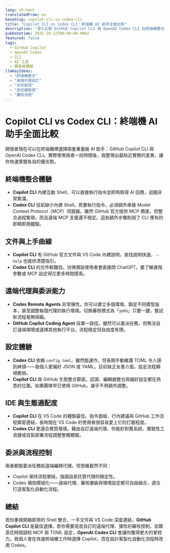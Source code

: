 ```yaml
---
lang: zh-hant
translatedFrom: en
baseSlug: copilot-cli-vs-codex-cli
title: "Copilot CLI vs Codex CLI：終端機 AI 助手全面比較"
description: "深入比較 GitHub Copilot CLI 與 OpenAI Codex CLI 在終端機整合、遠端代理、自訂程度與文件體驗上的差異。"
pubDatetime: 2025-10-12T00:00:00.000Z
featured: false
tags:
  - GitHub Copilot
  - OpenAI Codex
  - CLI
  - AI 工具
  - 開發者體驗
llmKeyIdeas:
  - "終端機整合"
  - "遠端代理自訂"
  - "文件取得"
  - "設定檔取捨"
  - "審核流程"
---
```


# Copilot CLI vs Codex CLI：終端機 AI 助手全面比較

開發者現在可以在終端機裡選擇兩套重量級 AI 助手：GitHub Copilot CLI 與 OpenAI Codex CLI。實際使用兩者一段時間後，我整理出最貼近實務的差異，讓你快速掌握各自的優劣勢。

## 終端機整合體驗

- **Copilot CLI** 內建互動 Shell，可以直接執行指令並即時取得 AI 回應，迴圈非常緊湊。
- **Codex CLI** 目前缺少內建 Shell。若要執行指令，必須額外串接 Model Context Protocol（MCP）伺服器。雖然 GitHub 官方提供 MCP 橋接，但整合過程繁瑣，而且遠端 MCP 支援還不穩定。這些額外步驟削弱了 CLI 應有的即開即用體驗。

## 文件與上手曲線

- **Copilot CLI** 有 GitHub 官方文件與 VS Code 內建說明，查找說明快速，`--help` 也提供清楚指引。
- **Codex CLI** 的文件較難找，彷彿預設使用者會直接問 ChatGPT。要了解進階參數或 MCP 設定得花更多時間摸索。

## 遠端代理與委派能力

- **Codex Remote Agents** 非常彈性。你可以建立多個環境、鎖定不同模型版本，甚至調整每個代理的執行環境。切換審核模式為「yolo」只要一鍵，嘗試新流程毫無阻礙。
- **GitHub Copilot Coding Agent** 採單一路徑。雖然可以委派任務，但無法自訂遠端環境或選擇其他執行平台。流程穩定但自由度有限。

## 設定體驗

- **Codex CLI** 依賴 `config.toml`。雖然能運作，但長期手動維護 TOML 令人感到麻煩——我個人更偏好 JSON 或 YAML。目前缺乏友善介面，設定流程顯得脆弱。
- **Copilot CLI** 與 GitHub 生態整合緊密。認證、編輯器整合與偏好設定都在熟悉的位置。如果團隊早已使用 GitHub，幾乎不用額外調整。

## IDE 與生態適配度

- **Copilot CLI** 在 VS Code 的體驗最佳。指令面板、行內建議與 GitHub 工作流程緊密連結，長時間在 VS Code 的使用者很容易愛上它的打磨程度。
- **Codex CLI** 更適合異質環境。藉由自訂遠端代理，你能針對舊系統、實驗性工具鏈或自製部署流程調整整體體驗。

## 委派與流程控制

兩者都能委派任務給遠端編碼代理，但思維截然不同：

- Copilot 保持流程單純，強調自家託管代理的穩定性。
- Codex 擁抱模組化——遠端代理、審核層級與環境設定都可自由組合，適合打造客製化自動化流程。

## 總結

若你重視開箱即用的 Shell 整合、一手文件與 VS Code 深度連結，**GitHub Copilot CLI** 是最佳選擇。若你需要高度自訂的遠端代理、彈性的審核控制，並願意花時間調校 MCP 與 TOML 設定，**OpenAI Codex CLI** 會讓你獲得更大的掌控力。我個人會在快速終端機工作時選擇 Copilot，而在設計客製化自動化流程時改用 Codex。
